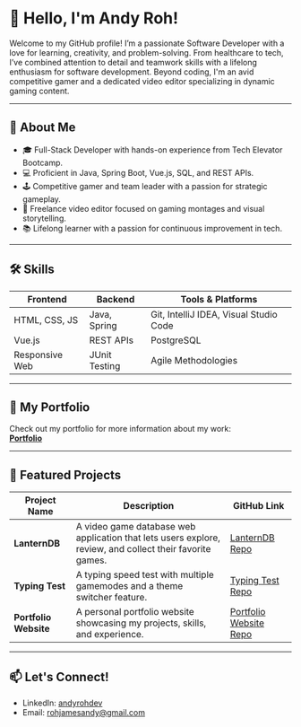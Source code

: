 # 👋 Hello, I'm Andy Roh!

Welcome to my GitHub profile! I’m a passionate Software Developer with a love for learning, creativity, and problem-solving. From healthcare to tech, I’ve combined attention to detail and teamwork skills with a lifelong enthusiasm for software development. Beyond coding, I'm an avid competitive gamer and a dedicated video editor specializing in dynamic gaming content.

---

## 🚀 About Me
- 🎓 Full-Stack Developer with hands-on experience from Tech Elevator Bootcamp.
- 💻 Proficient in Java, Spring Boot, Vue.js, SQL, and REST APIs.
- 🕹️ Competitive gamer and team leader with a passion for strategic gameplay.
- 🎥 Freelance video editor focused on gaming montages and visual storytelling.
- 📚 Lifelong learner with a passion for continuous improvement in tech.

---

## 🛠️ Skills
| Frontend       | Backend        | Tools & Platforms   |
| -------------- | -------------- | ------------------- |
| HTML, CSS, JS  | Java, Spring   | Git, IntelliJ IDEA, Visual Studio Code |
| Vue.js         | REST APIs      | PostgreSQL          |
| Responsive Web | JUnit Testing  | Agile Methodologies |

---

## 🔗 My Portfolio
Check out my portfolio for more information about my work:  
**[Portfolio](https://andyrohdev.github.io/portfolio-website/)**

---

## 💼 Featured Projects

| Project Name | Description | GitHub Link |
| ------------ | ----------- | ----------- |
| **LanternDB** | A video game database web application that lets users explore, review, and collect their favorite games. | [LanternDB Repo](https://github.com/andyrohdev/lanterndb-capstone) |
| **Typing Test** | A typing speed test with multiple gamemodes and a theme switcher feature. | [Typing Test Repo](https://github.com/andyrohdev/typingtest-project) |
| **Portfolio Website** | A personal portfolio website showcasing my projects, skills, and experience. | [Portfolio Website Repo](https://github.com/andyrohdev/portfolio-website) |
---

## 📫 Let's Connect!
- LinkedIn: [andyrohdev](https://www.linkedin.com/in/andyrohdev/)
- Email: rohjamesandy@gmail.com
